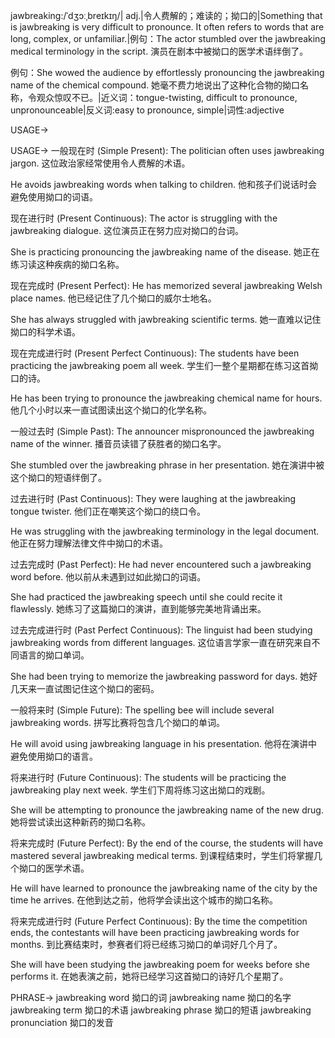 jawbreaking:/ˈdʒɔːˌbreɪkɪŋ/| adj.|令人费解的；难读的；拗口的|Something that is jawbreaking is very difficult to pronounce.  It often refers to words that are long, complex, or unfamiliar.|例句：The actor stumbled over the jawbreaking medical terminology in the script.  演员在剧本中被拗口的医学术语绊倒了。

例句：She wowed the audience by effortlessly pronouncing the jawbreaking name of the chemical compound. 她毫不费力地说出了这种化合物的拗口名称，令观众惊叹不已。|近义词：tongue-twisting, difficult to pronounce, unpronounceable|反义词:easy to pronounce, simple|词性:adjective

USAGE->

USAGE->
一般现在时 (Simple Present):
The politician often uses jawbreaking jargon.  这位政治家经常使用令人费解的术语。

He avoids jawbreaking words when talking to children.  他和孩子们说话时会避免使用拗口的词语。


现在进行时 (Present Continuous):
The actor is struggling with the jawbreaking dialogue.  这位演员正在努力应对拗口的台词。

She is practicing pronouncing the jawbreaking name of the disease. 她正在练习读这种疾病的拗口名称。


现在完成时 (Present Perfect):
He has memorized several jawbreaking Welsh place names. 他已经记住了几个拗口的威尔士地名。

She has always struggled with jawbreaking scientific terms. 她一直难以记住拗口的科学术语。


现在完成进行时 (Present Perfect Continuous):
The students have been practicing the jawbreaking poem all week.  学生们一整个星期都在练习这首拗口的诗。

He has been trying to pronounce the jawbreaking chemical name for hours. 他几个小时以来一直试图读出这个拗口的化学名称。


一般过去时 (Simple Past):
The announcer mispronounced the jawbreaking name of the winner.  播音员读错了获胜者的拗口名字。

She stumbled over the jawbreaking phrase in her presentation. 她在演讲中被这个拗口的短语绊倒了。


过去进行时 (Past Continuous):
They were laughing at the jawbreaking tongue twister.  他们正在嘲笑这个拗口的绕口令。

He was struggling with the jawbreaking terminology in the legal document. 他正在努力理解法律文件中拗口的术语。


过去完成时 (Past Perfect):
He had never encountered such a jawbreaking word before.  他以前从未遇到过如此拗口的词语。

She had practiced the jawbreaking speech until she could recite it flawlessly. 她练习了这篇拗口的演讲，直到能够完美地背诵出来。


过去完成进行时 (Past Perfect Continuous):
The linguist had been studying jawbreaking words from different languages.  这位语言学家一直在研究来自不同语言的拗口单词。

She had been trying to memorize the jawbreaking password for days. 她好几天来一直试图记住这个拗口的密码。


一般将来时 (Simple Future):
The spelling bee will include several jawbreaking words.  拼写比赛将包含几个拗口的单词。

He will avoid using jawbreaking language in his presentation. 他将在演讲中避免使用拗口的语言。


将来进行时 (Future Continuous):
The students will be practicing the jawbreaking play next week.  学生们下周将练习这出拗口的戏剧。

She will be attempting to pronounce the jawbreaking name of the new drug. 她将尝试读出这种新药的拗口名称。


将来完成时 (Future Perfect):
By the end of the course, the students will have mastered several jawbreaking medical terms. 到课程结束时，学生们将掌握几个拗口的医学术语。

He will have learned to pronounce the jawbreaking name of the city by the time he arrives.  在他到达之前，他将学会读出这个城市的拗口名称。


将来完成进行时 (Future Perfect Continuous):
By the time the competition ends, the contestants will have been practicing jawbreaking words for months.  到比赛结束时，参赛者们将已经练习拗口的单词好几个月了。

She will have been studying the jawbreaking poem for weeks before she performs it.  在她表演之前，她将已经学习这首拗口的诗好几个星期了。



PHRASE->
jawbreaking word 拗口的词
jawbreaking name 拗口的名字
jawbreaking term 拗口的术语
jawbreaking phrase 拗口的短语
jawbreaking pronunciation 拗口的发音